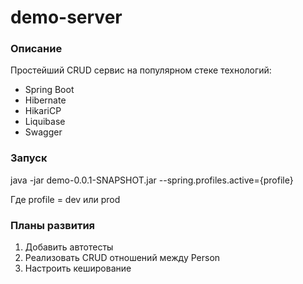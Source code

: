 # demo-server
### Описание
Простейший CRUD сервис на популярном стеке технологий: 
* Spring Boot
* Hibernate
* HikariCP
* Liquibase
* Swagger

### Запуск
  
 java -jar demo-0.0.1-SNAPSHOT.jar --spring.profiles.active={profile}
 
 Где profile = dev или prod
 
### Планы развития
1. Добавить автотесты
2. Реализовать CRUD отношений между Person
3. Настроить кеширование
